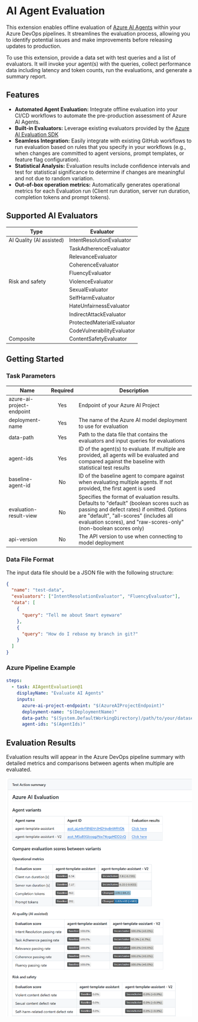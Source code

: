 # AI Agent Evaluation

This extension enables offline evaluation of [Azure AI Agents](https://learn.microsoft.com/en-us/azure/ai-services/agents/)
within your Azure DevOps pipelines. It streamlines the evaluation process, allowing you to
identify potential issues and make improvements before releasing updates to production.

To use this extension, provide a data set with test queries and a list of evaluators.
It will invoke your agent(s) with the queries, collect performance data including latency
and token counts, run the evaluations, and generate a summary report.

## Features

- **Automated Agent Evaluation:** Integrate offline evaluation into your CI/CD workflows to automate the pre-production assessment of Azure AI Agents.
- **Built-in Evaluators:** Leverage existing evaluators provided by the
  [Azure AI Evaluation SDK](https://learn.microsoft.com/en-us/azure/ai-studio/how-to/develop/evaluate-sdk)
- **Seamless Integration:** Easily integrate with existing GitHub workflows to run evaluation based on rules that you specify in your workflows (e.g., when changes are committed to agent versions, prompt templates, or feature flag configuration).
- **Statistical Analysis:** Evaluation results include confidence intervals and test for statistical significance to determine if changes are meaningful and not due to random variation.
- **Out-of-box operation metrics:** Automatically generates operational metrics for each Evaluation run (Client run duration, server run duration, completion tokens and prompt tokens).

## Supported AI Evaluators

| Type                     | Evaluator                  |
| ------------------------ | -------------------------- |
| AI Quality (AI assisted) | IntentResolutionEvaluator  |
|                          | TaskAdherenceEvaluator     |
|                          | RelevanceEvaluator         |
|                          | CoherenceEvaluator         |
|                          | FluencyEvaluator           |
| Risk and safety          | ViolenceEvaluator          |
|                          | SexualEvaluator            |
|                          | SelfHarmEvaluator          |
|                          | HateUnfairnessEvaluator    |
|                          | IndirectAttackEvaluator    |
|                          | ProtectedMaterialEvaluator |
|                          | CodeVulnerabilityEvaluator |
| Composite                | ContentSafetyEvaluator     |

## Getting Started

### Task Parameters

| Name                      | Required | Description                                                                                                                                                                                                                                           |
| ------------------------- | :------: | ----------------------------------------------------------------------------------------------------------------------------------------------------------------------------------------------------------------------------------------------------- |
| azure-ai-project-endpoint |   Yes    | Endpoint of your Azure AI Project                                                                                                                                                                                                                     |
| deployment-name           |   Yes    | The name of the Azure AI model deployment to use for evaluation                                                                                                                                                                                       |
| data-path                 |   Yes    | Path to the data file that contains the evaluators and input queries for evaluations                                                                                                                                                                  |
| agent-ids                 |   Yes    | ID of the agent(s) to evaluate. If multiple are provided, all agents will be evaluated and compared against the baseline with statistical test results                                                                                                |
| baseline-agent-id         |    No    | ID of the baseline agent to compare against when evaluating multiple agents. If not provided, the first agent is used                                                                                                                                 |
| evaluation-result-view    |    No    | Specifies the format of evaluation results. Defaults to "default" (boolean scores such as passing and defect rates) if omitted. Options are "default", "all-scores" (includes all evaluation scores), and "raw-scores-only" (non-boolean scores only) |
| api-version               |    No    | The API version to use when connecting to model deployment                                                                                                                                                                                            |

### Data File Format

The input data file should be a JSON file with the following structure:

```json
{
  "name": "test-data",
  "evaluators": ["IntentResolutionEvaluator", "FluencyEvaluator"],
  "data": [
    {
      "query": "Tell me about Smart eyeware"
    },
    {
      "query": "How do I rebase my branch in git?"
    }
  ]
}
```

### Azure Pipeline Example

```yaml
steps:
  - task: AIAgentEvaluation@1
    displayName: "Evaluate AI Agents"
    inputs:
      azure-ai-project-endpoint: "$(AzureAIProjectEndpoint)"
      deployment-name: "$(DeploymentName)"
      data-path: "$(System.DefaultWorkingDirectory)/path/to/your/dataset.json"
      agent-ids: "$(AgentIds)"
```

## Evaluation Results

Evaluation results will appear in the Azure DevOps pipeline summary with detailed metrics
and comparisons between agents when multiple are evaluated.

![Sample evaluation results showing agent comparisons](sample-output.png)

